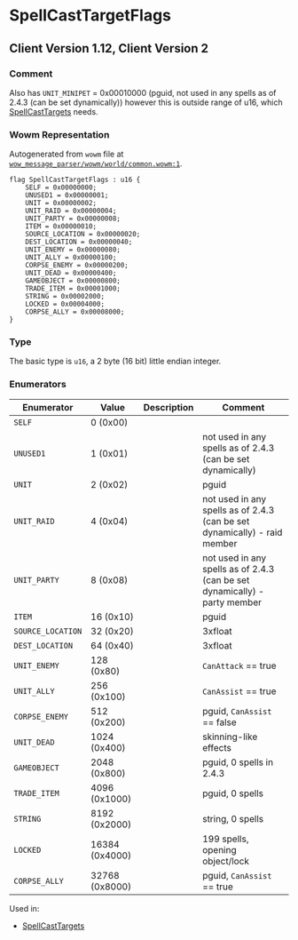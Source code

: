 # SpellCastTargetFlags

## Client Version 1.12, Client Version 2

### Comment

Also has `UNIT_MINIPET` = 0x00010000 (pguid, not used in any spells as of 2.4.3 (can be set dynamically)) however this is outside range of u16, which [SpellCastTargets](./spellcasttargets.md) needs.

### Wowm Representation

Autogenerated from `wowm` file at [`wow_message_parser/wowm/world/common.wowm:1`](https://github.com/gtker/wow_messages/tree/main/wow_message_parser/wowm/world/common.wowm#L1).

```rust,ignore
flag SpellCastTargetFlags : u16 {
    SELF = 0x00000000;
    UNUSED1 = 0x00000001;
    UNIT = 0x00000002;
    UNIT_RAID = 0x00000004;
    UNIT_PARTY = 0x00000008;
    ITEM = 0x00000010;
    SOURCE_LOCATION = 0x00000020;
    DEST_LOCATION = 0x00000040;
    UNIT_ENEMY = 0x00000080;
    UNIT_ALLY = 0x00000100;
    CORPSE_ENEMY = 0x00000200;
    UNIT_DEAD = 0x00000400;
    GAMEOBJECT = 0x00000800;
    TRADE_ITEM = 0x00001000;
    STRING = 0x00002000;
    LOCKED = 0x00004000;
    CORPSE_ALLY = 0x00008000;
}
```
### Type
The basic type is `u16`, a 2 byte (16 bit) little endian integer.
### Enumerators
| Enumerator | Value  | Description | Comment |
| --------- | -------- | ----------- | ------- |
| `SELF` | 0 (0x00) |  |  |
| `UNUSED1` | 1 (0x01) |  | not used in any spells as of 2.4.3 (can be set dynamically) |
| `UNIT` | 2 (0x02) |  | pguid |
| `UNIT_RAID` | 4 (0x04) |  | not used in any spells as of 2.4.3 (can be set dynamically) - raid member |
| `UNIT_PARTY` | 8 (0x08) |  | not used in any spells as of 2.4.3 (can be set dynamically) - party member |
| `ITEM` | 16 (0x10) |  | pguid |
| `SOURCE_LOCATION` | 32 (0x20) |  | 3xfloat |
| `DEST_LOCATION` | 64 (0x40) |  | 3xfloat |
| `UNIT_ENEMY` | 128 (0x80) |  | `CanAttack` == true |
| `UNIT_ALLY` | 256 (0x100) |  | `CanAssist` == true |
| `CORPSE_ENEMY` | 512 (0x200) |  | pguid, `CanAssist` == false |
| `UNIT_DEAD` | 1024 (0x400) |  | skinning-like effects |
| `GAMEOBJECT` | 2048 (0x800) |  | pguid, 0 spells in 2.4.3 |
| `TRADE_ITEM` | 4096 (0x1000) |  | pguid, 0 spells |
| `STRING` | 8192 (0x2000) |  | string, 0 spells |
| `LOCKED` | 16384 (0x4000) |  | 199 spells, opening object/lock |
| `CORPSE_ALLY` | 32768 (0x8000) |  | pguid, `CanAssist` == true |

Used in:
* [SpellCastTargets](spellcasttargets.md)
